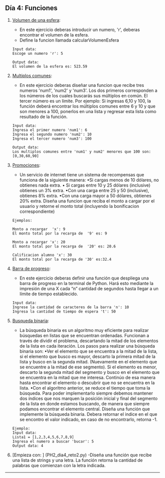 ## Día 4: Funciones


1. [Volumen de una esfera](PH2_dia4_facil_1.py):
   - En este ejercicio deberas introducir un numero, 'r', deberas encontrar el volumen de la esfera. 
   - Define la funcion llamada calcularVolumenEsfera

    ```
    Input data:
    Escoge un numero 'r': 5

    Output data:
    El volumen de la esfera es: 523.59
    ```
2. [Multiplos comunes](PH2_dia4_facil_1.py):
   
      
   - En este ejercicio deberas diseñar una funcion que recibe tres numeros 'num1', 'num2' y 'num3'. Los dos primeros corresponden a los números de los cuales buscarás sus múltiplos en común. El tercer número es un límite. Por ejemplo: Si ingresas 6,10 y 100, la función deberá encontrar los múltiplos comunes entre 6 y 10 y que son menores a 100, ponerlos en una lista y regresar esta lista como resultado de la función.  
  
    ```
    Input data:
    Ingresa el primer numero 'num1': 6
    Ingresa el segundo numero 'num2': 10
    Ingresa el tercer numero 'num3': 100

    Output data:
    Los multiplos comunes entre 'num1' y num2' menores que 100 son: [0,30,60,90]
    ```

3. [Promociones](PH2_dia4_intermedio_2.py): 
   
      - Un servicio de internet tiene un sistema de recompensas que funciona de la siguiente manera: 
     •Si cargas menos de 10 dólares, no obtienes nada extra. 
     • Si cargas entre 10 y 25 dólares (inclusive) obtienes un 3% extra.
     •Con una carga entre 25 y 50 (inclusive), obtienes 8% extra.
     •Con una carga mayor a 50 dólares, obtienes 20% extra. 
    Diseña una funcion que reciba el monto a cargar por el usuario y retorne el monto total (incluyendo la     bonificacion correspondiente)
    ```
    Ejemplos:

    Monto a recargar  'x': 9
    El monto total por la recarga de  '9' es: 9 

    Monto a recargar 'x': 20
    El monto total por la recarga de  '20' es: 20.6 

    Calificacion alumno 'x': 30  
    El monto total por la recarga de '30' es:32.4
    ```

4. [Barra de progreso](PH2_dia4_intermedio_3.py):
   - En este ejercicio deberas definir una función que despliega una barra de progreso en la terminal de Python. 
   Hará esto mediante la impresión de una X cada “n” cantidad de segundos hasta llegar a un límite de tiempo establecido. 
    ```
    Input data:
    Ingrese la cantidad de caracteres de la barra 'n': 10
    Ingresa la cantidad de tiempo de espera 't': 50 

    ```

5. [Busqueda binaria](PH2_dia4_reto_1.py):
   - La búsqueda binaria es un algoritmo muy eficiente para realizar búsquedas en listas que se encuentran ordenadas. Funcionan a través de dividir el problema, descartando la mitad de los elementos de la lista en cada iteración. Los pasos para realizar una búsqueda binaria son:
    •Ver el elemento que se encuentra a la mitad de la lista, si el elemento que busco es mayor, descarto la primera mitad de la lista y busco en la segunda mitad. (Nuevamente en el elemento que se encuentre a la mitad de ese segmento). 
Si el elemento es menor, descarto la segunda mitad del segmento y busco en el elemento que se encuentra en la mitad que me interesa. Continúo de esa manera hasta encontrar el elemento o descubrir que no se encuentra en la lista. 
    •Con el algoritmo anterior, se reduce el tiempo que toma la búsqueda. Para poder implementarlo siempre debemos mantener dos índices que nos marquen la posición inicial y final del segmento de la lista en donde estamos buscando, de manera que siempre podamos encontrar el elemento central. 
    Diseña una función que implemente la búsqueda binaria. Debera retornar el indice en el que se encontro el valor indicado, en caso de no encontrarlo, retorna -1.

    ```
    Ejemplo:
    Input data:
    Lista1 = [1,2,3,4,5,6,7,8,9]
    Ingresa el numero a buscar 'bucar': 5
    Output data: 4
    ```

6. [Empieza con: ] (PH2_dia4_reto2.py)
    -Diseña una función que recibe una lista de strings y una letra. La función retorna la cantidad de palabras que comienzan con la letra indicada. 

---

